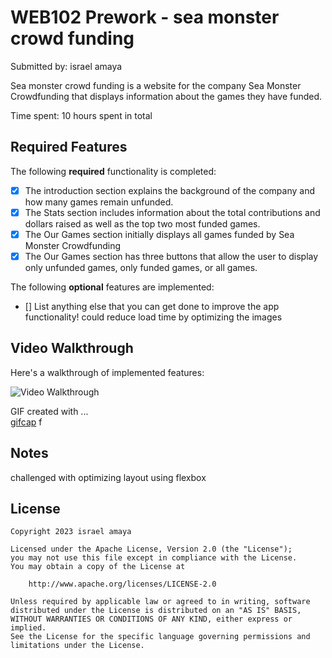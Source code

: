 # WEB102 Prework - sea monster crowd funding

Submitted by: israel amaya

Sea monster crowd funding is a website for the company Sea Monster Crowdfunding that displays information about the games they have funded.

Time spent: 10 hours spent in total

## Required Features

The following **required** functionality is completed:

* [x] The introduction section explains the background of the company and how many games remain unfunded.
* [x] The Stats section includes information about the total contributions and dollars raised as well as the top two most funded games.
* [x] The Our Games section initially displays all games funded by Sea Monster Crowdfunding
* [x] The Our Games section has three buttons that allow the user to display only unfunded games, only funded games, or all games.

The following **optional** features are implemented:

* [] List anything else that you can get done to improve the app functionality!
could reduce load time by optimizing the images 

## Video Walkthrough

Here's a walkthrough of implemented features:

<img src='assets/preworkcode.gif' title='Video Walkthrough' width='' alt='Video Walkthrough' />

<!-- Replace this with whatever GIF tool you used! -->
GIF created with ...  
[gifcap](https://gifcap.dev) f


## Notes

challenged with optimizing layout using flexbox 

## License

    Copyright 2023 israel amaya

    Licensed under the Apache License, Version 2.0 (the "License");
    you may not use this file except in compliance with the License.
    You may obtain a copy of the License at

        http://www.apache.org/licenses/LICENSE-2.0

    Unless required by applicable law or agreed to in writing, software
    distributed under the License is distributed on an "AS IS" BASIS,
    WITHOUT WARRANTIES OR CONDITIONS OF ANY KIND, either express or implied.
    See the License for the specific language governing permissions and
    limitations under the License.
